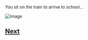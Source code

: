 You sit on the train to arrive to school...

![image](https://user-images.githubusercontent.com/32097866/48243083-125f8300-e3e7-11e8-98ef-b77b4b82ca9d.png)


## [Next](story2.7.md)